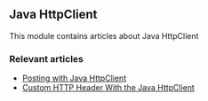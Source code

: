 ## Java HttpClient

This module contains articles about Java HttpClient

### Relevant articles
- [Posting with Java HttpClient](https://www.baeldung.com/java-httpclient-post)
- [Custom HTTP Header With the Java HttpClient](https://www.baeldung.com/java-http-client-custom-header)
